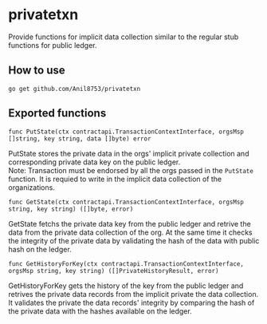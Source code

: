 # privatetxn
Provide functions for implicit data collection similar to the regular stub functions for public ledger. <br>

## How to use
```
go get github.com/Anil8753/privatetxn
```

## Exported functions

```
func PutState(ctx contractapi.TransactionContextInterface, orgsMsp []string, key string, data []byte) error 
```
PutState stores the private data in the orgs' implicit private collection and corresponding private data key on the public ledger.<br>
Note: Transaction must be endorsed by all the orgs passed in the `PutState` function. It is requied to write in the implicit data collection of the organizations.

```
func GetState(ctx contractapi.TransactionContextInterface, orgsMsp string, key string) ([]byte, error)
```
GetState fetchs the private data key from the public ledger and retrive the data from the private data collection of the org. 
At the same time it checks the integrity of the private data by validating the hash of the data with public hash on the ledger.


```
func GetHistoryForKey(ctx contractapi.TransactionContextInterface, orgsMsp string, key string) ([]PrivateHistoryResult, error)
```

GetHistoryForKey gets the history of the key from the public ledger and retrives the private data records from the implicit private the data collection.
It validates the private the data records' integrity by comparing the hash of the private data with the hashes available on the ledger.

